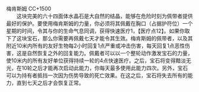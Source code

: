 <title>梅肯斯姆</title>
<meta name="GENERATOR" content="WinCHM">
<meta http-equiv="Content-Type" content="text/html; charset=gb2312">
<br>梅肯斯姆 CC+1500
<br>　　这块完美的六十四面体水晶石是大自然的结晶，能够在危险时刻为佩带者提供最好的保护。要使用梅肯斯姆的力量，你必须将其佩戴在胸口（占据护符位）一个星期的时间，令其与你的生命气息同调，获得快速医疗1，【医疗点12】。如果你取下了这块宝石，那么你需要再佩戴七天才能令其生效。梅肯斯姆的佩带者，以及其附近10米内所有的友好生物每2小时回复1点严重或冲击伤害，每天回复1点恶性伤害，这是自然恢复之外的回复能力。佩戴者可以以一个整轮动作激发宝石的力量，使10米内的所有友好单位获得持续一轮的4点快速医疗。之后，宝石将变得黯淡无光，在10轮之后才能再次启动此能力，你每天最多使用此能力四次。另外，宝石可以为持有者抵挡一次因为伤势导致的死亡效果。在这之后，宝石将失去所有的能力，直到七天之后才会恢复正常。